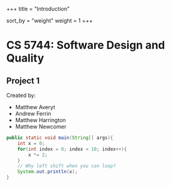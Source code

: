 +++
title = "Introduction"

sort_by = "weight"
weight = 1
+++

# CS 5744: Software Design and Quality
## Project 1
Created by:
* Matthew Averyt
* Andrew Ferrin
* Matthew Harrington
* Matthew Newcomer

```java
public static void main(String[] args){
    int x = 0;
    for(int index = 0; index < 10; index++){
        x *= 2;
    }
    // Why left shift when you can loop?
    System.out.println(x);
}
```